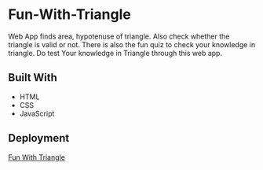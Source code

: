 # Fun-With-Triangle
Web App finds area, hypotenuse of triangle. Also check whether the triangle is valid or not. 
There is also the fun quiz to check your knowledge in triangle. Do test Your knowledge in Triangle through this web app. <br/> 

## Built With
- HTML
- CSS
- JavaScript

## Deployment
<a href="https://fun-with-the-triangle.netlify.app/">Fun With Triangle</a>
